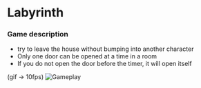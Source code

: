 # Labyrinth

### Game description
- try to leave the house without bumping into another character
- Only one door can be opened at a time in a room
- If you do not open the door before the timer, it will open itself

(gif -> 10fps)
![Gameplay](gameplay.gif)
